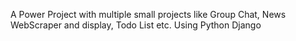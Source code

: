 A Power Project with multiple small projects like Group Chat, News WebScraper and display, Todo List etc. Using Python Django
